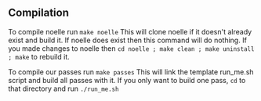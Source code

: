 ## Compilation
To compile noelle run `make noelle`
This will clone noelle if it doesn't already exist and build it.
If noelle does exist then this command will do nothing. If you made changes to noelle then `cd noelle ; make clean ; make uninstall ; make` to rebuild it.

To compile our passes run `make passes`
This will link the template run_me.sh script and build all passes with it.
If you only want to build one pass, `cd` to that directory and run `./run_me.sh`
